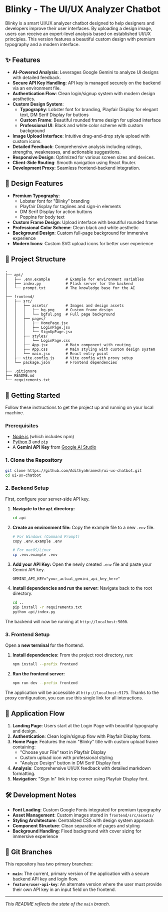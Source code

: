 # Blinky - The UI/UX Analyzer Chatbot

Blinky is a smart UI/UX analyzer chatbot designed to help designers and developers improve their user interfaces. By uploading a design image, users can receive an expert-level analysis based on established UI/UX principles. This version features a beautiful custom design with premium typography and a modern interface.

## ✨ Features

-   **AI-Powered Analysis**: Leverages Google Gemini to analyze UI designs with detailed feedback.
-   **Secure API Key Handling**: API key is managed securely on the backend via an environment file.
-   **Authentication Flow**: Clean login/signup system with modern design aesthetics.
-   **Custom Design System**: 
    - **Typography**: Lobster font for branding, Playfair Display for elegant text, DM Serif Display for buttons
    - **Custom Frame**: Beautiful rounded frame design for upload interface
    - **Professional UI**: Black and white color scheme with custom background
-   **Image Upload Interface**: Intuitive drag-and-drop style upload with custom icons.
-   **Detailed Feedback**: Comprehensive analysis including ratings, strengths, weaknesses, and actionable suggestions.
-   **Responsive Design**: Optimized for various screen sizes and devices.
-   **Client-Side Routing**: Smooth navigation using React Router.
-   **Development Proxy**: Seamless frontend-backend integration.

## 🎨 Design Features

- **Premium Typography**: 
  - Lobster font for "Blinky" branding
  - Playfair Display for taglines and sign-in elements
  - DM Serif Display for action buttons
  - Poppins for body text
- **Custom Frame Design**: Upload interface with beautiful rounded frame
- **Professional Color Scheme**: Clean black and white aesthetic
- **Background Design**: Custom full-page background for immersive experience
- **Modern Icons**: Custom SVG upload icons for better user experience

## 📂 Project Structure

```
.
├── api/
│   ├── .env.example       # Example for environment variables
│   ├── index.py           # Flask server for the backend
│   └── prompt.txt         # The knowledge base for the AI
│
├── frontend/
│   ├── src/
│   │   ├── assets/        # Images and design assets
│   │   │   ├── bg.png     # Custom frame design
│   │   │   └── bgful.png  # Full page background
│   │   ├── pages/
│   │   │   ├── HomePage.jsx
│   │   │   ├── LoginPage.jsx
│   │   │   └── SignUpPage.jsx
│   │   ├── styles/
│   │   │   └── LoginPage.css
│   │   ├── App.jsx        # Main component with routing
│   │   ├── App.css        # Main styling with custom design system
│   │   └── main.jsx       # React entry point
│   ├── vite.config.js     # Vite config with proxy setup
│   └── package.json       # Frontend dependencies
│
├── .gitignore
├── README.md
└── requirements.txt
```

## 🚀 Getting Started

Follow these instructions to get the project up and running on your local machine.

### Prerequisites

-   [Node.js](https://nodejs.org/) (which includes npm)
-   [Python 3](https://www.python.org/downloads/) and `pip`
-   A **Gemini API Key** from [Google AI Studio](https://makersuite.google.com/app/apikey)

### 1. Clone the Repository

```bash
git clone https://github.com/Adithya6ramesh/ui-ux-chatbot.git
cd ui-ux-chatbot
```

### 2. Backend Setup

First, configure your server-side API key.

1.  **Navigate to the `api` directory:**
    ```bash
    cd api
    ```
2.  **Create an environment file:**
    Copy the example file to a new `.env` file.
    ```bash
    # For Windows (Command Prompt)
    copy .env.example .env

    # For macOS/Linux
    cp .env.example .env
    ```
3.  **Add your API Key:**
    Open the newly created `.env` file and paste your Gemini API key.
    ```
    GEMINI_API_KEY="your_actual_gemini_api_key_here"
    ```
4.  **Install dependencies and run the server:**
    Navigate back to the root directory.
    ```bash
    cd ..
    pip install -r requirements.txt
    python api/index.py
    ```
The backend will now be running at `http://localhost:5000`.

### 3. Frontend Setup

Open a **new terminal** for the frontend.

1.  **Install dependencies:**
    From the project root directory, run:
    ```bash
    npm install --prefix frontend
    ```
2.  **Run the frontend server:**
    ```bash
    npm run dev --prefix frontend
    ```

The application will be accessible at `http://localhost:5173`. Thanks to the proxy configuration, you can use this single link for all interactions.

## 🎯 Application Flow

1.  **Landing Page**: Users start at the Login Page with beautiful typography and design.
2.  **Authentication**: Clean login/signup flow with Playfair Display fonts.
3.  **Home Page**: Features the main "Blinky" title with custom upload frame containing:
    - "Choose your File" text in Playfair Display
    - Custom upload icon with professional styling
    - "Analyze Design" button in DM Serif Display font
4.  **Analysis**: Comprehensive UI/UX feedback with detailed markdown formatting.
5.  **Navigation**: "Sign In" link in top corner using Playfair Display font.

## 🛠 Development Notes

- **Font Loading**: Custom Google Fonts integrated for premium typography
- **Asset Management**: Custom images stored in `frontend/src/assets/`
- **Styling Architecture**: Centralized CSS with design system approach
- **Component Structure**: Clean separation of pages and styling
- **Background Handling**: Fixed background with cover sizing for immersive experience

## 🌿 Git Branches

This repository has two primary branches:

-   **`main`**: The current, primary version of the application with a secure backend API key and login flow.
-   **`feature/user-api-key`**: An alternate version where the user must provide their own API key in an input field on the frontend.

---
_This README reflects the state of the `main` branch._ 